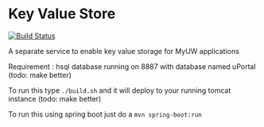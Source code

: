 # Key Value Store

[![Build Status](https://travis-ci.org/UW-Madison-DoIT/KeyValueStore.svg)](https://travis-ci.org/UW-Madison-DoIT/KeyValueStore)

A separate service to enable key value storage for MyUW applications

Requirement : hsql database running on 8887 with database named uPortal (todo: make better)

To run this type `./build.sh` and it will deploy to your running tomcat instance (todo: make better)

To run this using spring boot just do a `mvn spring-boot:run`
